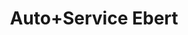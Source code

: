 ---
title: "Auto+Service Ebert"
url: /auerbach-in-der-oberpfalz/auto-service-ebert/
shop: Autowerkstatt
---